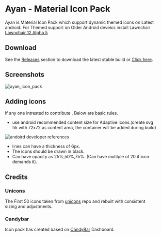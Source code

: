 # Ayan - Material Icon Pack

Ayan is Material Icon Pack which support dynamic themed icons on Latest android. For Themed support on Older Android deveics install Lawnchair [Lawnchair 12 Alpha 5](https://github.com/LawnchairLauncher/lawnchair)

## Download

See the [Releases](https://github.com/LawnchairLauncher/ayan/releases) section to download the latest stable build or [Click here](https://github.com/naveenccmsd/ayan/apk/ayan-latest.apk).


## Screenshots

![ayan_icon_pack](https://user-images.githubusercontent.com/7315975/209708438-5dcc561e-23a9-4f21-972b-e643281688d5.png)


## Adding icons

If any one intrested to contribute , Below are basic rules.

- use android recommended content size for Adaptive icons.(create svg filr with 72x72 as content area, the container will be added during build)

![andoird developer references](https://developer.android.com/static/guide/practices/ui_guidelines/images/adaptive-icon-foreground-background.png)

- lines can have a thickness of 6px.
- The icons should be drawn in black.
- Can have opacity as 25%,50%,75%. (Can have mutilple of 20 if icon demands it).


## Credits

### Unicons

The First 50 icons taken from [unicons](https://github.com/Iconscout/unicons) repo and rebuilt with consistent sizing and adjustments.

### Candybar

Icon pack has created based on [CandyBar](https://github.com/zixpo/candybar) Dashboard.



